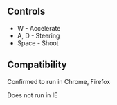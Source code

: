 ## Controls
* W - Accelerate
* A, D - Steering
* Space - Shoot

## Compatibility
Confirmed to run in Chrome, Firefox

Does not run in IE
